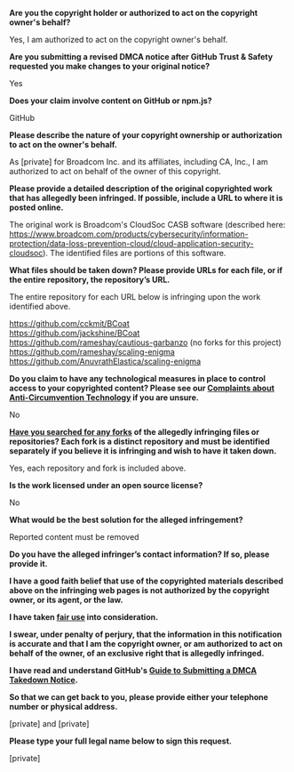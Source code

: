 **Are you the copyright holder or authorized to act on the copyright owner's behalf?**

Yes, I am authorized to act on the copyright owner's behalf.

**Are you submitting a revised DMCA notice after GitHub Trust & Safety requested you make changes to your original notice?**

Yes

**Does your claim involve content on GitHub or npm.js?**

GitHub

**Please describe the nature of your copyright ownership or authorization to act on the owner's behalf.**

As [private] for Broadcom Inc. and its affiliates, including CA, Inc., I am authorized to act on behalf of the owner of this copyright. 

**Please provide a detailed description of the original copyrighted work that has allegedly been infringed. If possible, include a URL to where it is posted online.**

The original work is Broadcom's CloudSoc CASB software (described here: https://www.broadcom.com/products/cybersecurity/information-protection/data-loss-prevention-cloud/cloud-application-security-cloudsoc). The identified files are portions of this software. 

**What files should be taken down? Please provide URLs for each file, or if the entire repository, the repository’s URL.**

The entire repository for each URL below is infringing upon the work identified above.

https://github.com/cckmit/BCoat  
https://github.com/jackshine/BCoat  
https://github.com/rameshay/cautious-garbanzo (no forks for this project)  
https://github.com/rameshay/scaling-enigma  
https://github.com/AnuvrathElastica/scaling-enigma

**Do you claim to have any technological measures in place to control access to your copyrighted content? Please see our <a href="https://docs.github.com/articles/guide-to-submitting-a-dmca-takedown-notice#complaints-about-anti-circumvention-technology">Complaints about Anti-Circumvention Technology</a> if you are unsure.**

No

**<a href="https://docs.github.com/articles/dmca-takedown-policy#b-what-about-forks-or-whats-a-fork">Have you searched for any forks</a> of the allegedly infringing files or repositories? Each fork is a distinct repository and must be identified separately if you believe it is infringing and wish to have it taken down.**

Yes, each repository and fork is included above.

**Is the work licensed under an open source license?**

No

**What would be the best solution for the alleged infringement?**

Reported content must be removed

**Do you have the alleged infringer’s contact information? If so, please provide it.**

**I have a good faith belief that use of the copyrighted materials described above on the infringing web pages is not authorized by the copyright owner, or its agent, or the law.**

**I have taken <a href="https://www.lumendatabase.org/topics/22">fair use</a> into consideration.**

**I swear, under penalty of perjury, that the information in this notification is accurate and that I am the copyright owner, or am authorized to act on behalf of the owner, of an exclusive right that is allegedly infringed.**

**I have read and understand GitHub's <a href="https://docs.github.com/articles/guide-to-submitting-a-dmca-takedown-notice/">Guide to Submitting a DMCA Takedown Notice</a>.**

**So that we can get back to you, please provide either your telephone number or physical address.**

[private] and [private]

**Please type your full legal name below to sign this request.**

[private]

